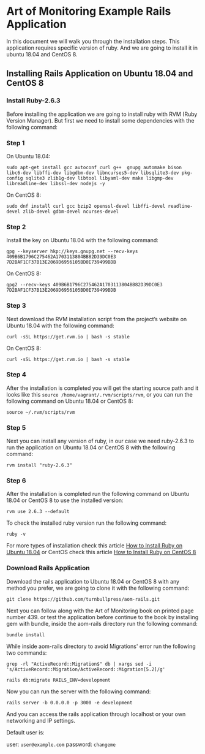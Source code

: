 # Art of Monitoring Example Rails Application

In this document we will walk you through the installation steps. This application requires specific version of ruby. And we are going to install it in ubuntu 18.04 and CentOS 8.

## Installing Rails Application on Ubuntu 18.04 and CentOS 8

### Install Ruby-2.6.3
Before installing the application we are going to install ruby with RVM (Ruby Version Manager). But first we need to install some dependencies with the following command:

### Step 1 

On Ubuntu 18.04:
```
sudo apt-get install gcc autoconf curl g++  gnupg automake bison libc6-dev libffi-dev libgdbm-dev libncurses5-dev libsqlite3-dev pkg-config sqlite3 zlib1g-dev libtool libyaml-dev make libgmp-dev libreadline-dev libssl-dev nodejs -y

```

On CentOS 8:
```
sudo dnf install curl gcc bzip2 openssl-devel libffi-devel readline-devel zlib-devel gdbm-devel ncurses-devel
```

### Step 2

Install the key on Ubuntu 18.04 with the following command:
```
gpg --keyserver hkp://keys.gnupg.net --recv-keys 409B6B1796C275462A1703113804BB82D39DC0E3 7D2BAF1CF37B13E2069D6956105BD0E739499BDB
```
On CentOS 8:
```
gpg2 --recv-keys 409B6B1796C275462A1703113804BB82D39DC0E3 7D2BAF1CF37B13E2069D6956105BD0E739499BDB
```

### Step 3

Next download the RVM installation script from the project’s website on Ubuntu 18.04 with the following command:
```
curl -sSL https://get.rvm.io | bash -s stable
```

On CentOS 8:
```
curl -sSL https://get.rvm.io | bash -s stable
```

### Step 4

After the installation is completed you will get the starting source path and it looks like this ```source /home/vagrant/.rvm/scripts/rvm```, or you can run the following command on Ubuntu 18.04 or CentOS 8:
```
source ~/.rvm/scripts/rvm
```

### Step 5

Next you can install any version of ruby, in our case we need ruby-2.6.3 to run the application on Ubuntu 18.04 or CentOS 8 with the following command:
```
rvm install "ruby-2.6.3"
```

### Step 6

After the installation is completed run the following command on Ubuntu 18.04 or CentOS 8 to use the installed version:
```
rvm use 2.6.3 --default
```

To check the installed ruby version run the following command:
```
ruby -v
```
For more types of installation check this article [How to Install Ruby on Ubuntu 18.04](https://www.atlantic.net/vps-hosting/how-to-install-ruby-on-ubuntu-18-04/) or CentOS check this article [How to Install Ruby on CentOS 8](https://linuxize.com/post/how-to-install-ruby-on-centos-7/)

### Download Rails Application

Download the rails application to Ubuntu 18.04 or CentOS 8 with any method you prefer, we are going to clone it with the following command:

```
git clone https://github.com/turnbullpress/aom-rails.git
```
Next you can follow along with the Art of Monitoring book on printed page number 439. or test the application before continue to the book by installing gem with bundle, inside the aom-rails directory run the following command:

```
bundle install
```   
While inside aom-rails directory to avoid Migrations' error run the following two commands:

```
grep -rl "ActiveRecord::Migration$" db | xargs sed -i 's/ActiveRecord::Migration/ActiveRecord::Migration[5.2]/g'
```
```
rails db:migrate RAILS_ENV=development
```
Now you can run the server with the following command:
```
rails server -b 0.0.0.0 -p 3000 -e development
```
And you can access the rails application through localhost or your own networking and IP settings.

Default user is:

user: ```user@example.com```
password: ```changeme```
